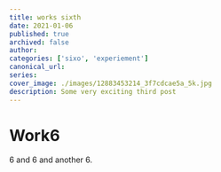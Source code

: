 ```yaml
---
title: works sixth
date: 2021-01-06
published: true
archived: false
author:
categories: ['sixo', 'experiement']
canonical_url:
series:
cover_image: ./images/12883453214_3f7cdcae5a_5k.jpg
description: Some very exciting third post
---
```


# Work6

6 and 6 and another 6.